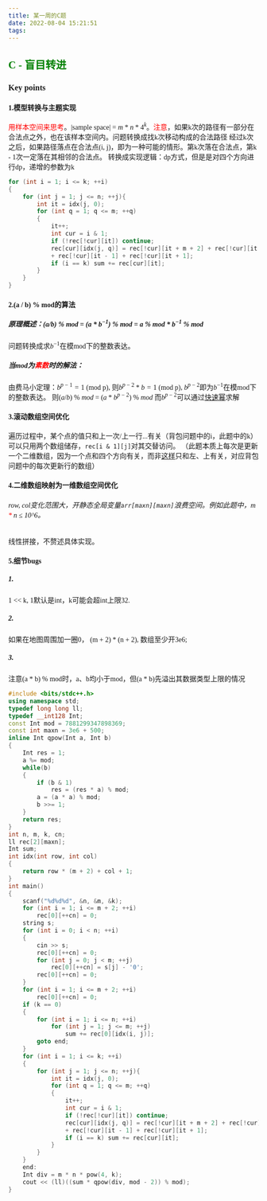 ```yaml
---
title: 某一周的C题
date: 2022-08-04 15:21:51
tags:
---
```

<font face = "menlo">

## <font color = "green"> C - 盲目转进 </font>
### Key points
#### 1.模型转换与主题实现
<font color = "red">用样本空间来思考</font>。|sample space| = $m * n * 4 ^ k$。<font color = "red">注意</font>，如果k次的路径有一部分在合法点之外，也在该样本空间内。问题转换成找k次移动构成的合法路径
经过k次之后，如果路径落点在合法点(i, j)，即为一种可能的情形。第k次落在合法点，第k - 1次一定落在其相邻的合法点。
转换成实现逻辑：dp方式，但是是对四个方向进行dp，递增的参数为k
<!-- more -->
```c++
for (int i = 1; i <= k; ++i)
{
    for (int j = 1; j <= n; ++j){
        int it = idx(j, 0);
        for (int q = 1; q <= m; ++q)
        {
            it++;
            int cur = i & 1;
            if (!rec[!cur][it]) continue;
            rec[cur][idx(j, q)] = rec[!cur][it + m + 2] + rec[!cur][it - m - 2]
            + rec[!cur][it - 1] + rec[!cur][it + 1];
            if (i == k) sum += rec[cur][it];
        }
    }
}
```

#### 2.(a / b) % mod的算法
##### 原理概述：($a / b$) $\%$ $mod$ = ($a * b^{-1}$) $\%$ $mod$ = $a$ $\%$ $mod$ *  $b^{-1}$ $\%$ $mod$
问题转换成求$b^{-1}$在模mod下的整数表达。
##### 当mod为<font color = "red">素数</font>时的解法：
由费马小定理：$b^{p - 1} = 1$ (mod p), 则$b^{p - 2} * b = 1$ (mod p), $b^{p - 2}$即为$b^{-1}$在模mod下的整数表达。
则($a / b$) $\%$ $mod$ = ($a * b^{p - 2}$) $\%$ $mod$
而$b^{p - 2}$可以通过[快速幂](../../luogu/P1226快速幂.txt)求解

#### 3.滚动数组空间优化
遍历过程中，某个点的值只和上一次/上一行...有关（背包问题中的i，此题中的k）
可以只用两个数组储存，`rec[i & 1][j]`对其交替访问。
（此题本质上每次是更新一个二维数组，因为一个点和四个方向有关，而非[这样](../../luogu/dp/P1002%20dp入门及优化.txt)只和左、上有关，对应背包问题中的每次更新行的数组）

#### 4.二维数组映射为一维数组空间优化
###### row, col变化范围大，开静态全局变量`arr[maxn][maxn]`浪费空间。例如此题中，m <font color = "red">*</font> n $\leq$ 10^6。
线性拼接，不赘述具体实现。

#### 5.细节bugs
##### 1. 
1 << k, 1默认是int，k可能会超int上限32.
##### 2.
如果在地图周围加一圈0， (m + 2) * (n + 2), 数组至少开3e6;
##### 3.
注意(a * b) % mod时，a、b均小于mod，但(a * b)先溢出其数据类型上限的情况
```c++
#include <bits/stdc++.h>
using namespace std;
typedef long long ll;
typedef __int128 Int;
const Int mod = 7881299347898369;
const int maxn = 3e6 + 500;
inline Int qpow(Int a, Int b)
{
    Int res = 1;
    a %= mod;
    while(b)
    {
        if (b & 1) 
            res = (res * a) % mod;
        a = (a * a) % mod;
        b >>= 1;
    }
    return res;
}
int n, m, k, cn;
ll rec[2][maxn];
Int sum;
int idx(int row, int col)
{
    return row * (m + 2) + col + 1;
}
int main()
{
    scanf("%d%d%d", &n, &m, &k);
    for (int i = 1; i <= m + 2; ++i) 
        rec[0][++cn] = 0;
    string s;
    for (int i = 0; i < n; ++i)
    {
        cin >> s;
        rec[0][++cn] = 0;
        for (int j = 0; j < m; ++j)
            rec[0][++cn] = s[j] - '0';
        rec[0][++cn] = 0;
    }
    for (int i = 1; i <= m + 2; ++i)
        rec[0][++cn] = 0;
    if (k == 0)
    {
        for (int i = 1; i <= n; ++i)
            for (int j = 1; j <= m; ++j)
                sum += rec[0][idx(i, j)];
        goto end;
    }
    for (int i = 1; i <= k; ++i)
    {
        for (int j = 1; j <= n; ++j){
            int it = idx(j, 0);
            for (int q = 1; q <= m; ++q)
            {
                it++;
                int cur = i & 1;
                if (!rec[!cur][it]) continue;
                rec[cur][idx(j, q)] = rec[!cur][it + m + 2] + rec[!cur][it - m - 2]
                + rec[!cur][it - 1] + rec[!cur][it + 1];
                if (i == k) sum += rec[cur][it];
            }
        }
    }
    end:
    Int div = m * n * pow(4, k);
    cout << (ll)((sum * qpow(div, mod - 2)) % mod);
}
```